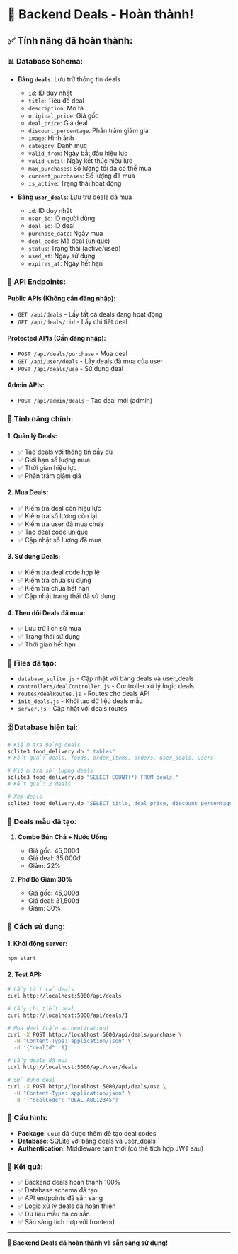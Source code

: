 # 🎯 Backend Deals - Hoàn thành!

## ✅ Tính năng đã hoàn thành:

### 📊 Database Schema:
- **Bảng `deals`**: Lưu trữ thông tin deals
  - `id`: ID duy nhất
  - `title`: Tiêu đề deal
  - `description`: Mô tả
  - `original_price`: Giá gốc
  - `deal_price`: Giá deal
  - `discount_percentage`: Phần trăm giảm giá
  - `image`: Hình ảnh
  - `category`: Danh mục
  - `valid_from`: Ngày bắt đầu hiệu lực
  - `valid_until`: Ngày kết thúc hiệu lực
  - `max_purchases`: Số lượng tối đa có thể mua
  - `current_purchases`: Số lượng đã mua
  - `is_active`: Trạng thái hoạt động

- **Bảng `user_deals`**: Lưu trữ deals đã mua
  - `id`: ID duy nhất
  - `user_id`: ID người dùng
  - `deal_id`: ID deal
  - `purchase_date`: Ngày mua
  - `deal_code`: Mã deal (unique)
  - `status`: Trạng thái (active/used)
  - `used_at`: Ngày sử dụng
  - `expires_at`: Ngày hết hạn

### 🔗 API Endpoints:

#### Public APIs (Không cần đăng nhập):
- `GET /api/deals` - Lấy tất cả deals đang hoạt động
- `GET /api/deals/:id` - Lấy chi tiết deal

#### Protected APIs (Cần đăng nhập):
- `POST /api/deals/purchase` - Mua deal
- `GET /api/user/deals` - Lấy deals đã mua của user
- `POST /api/deals/use` - Sử dụng deal

#### Admin APIs:
- `POST /api/admin/deals` - Tạo deal mới (admin)

### 🎯 Tính năng chính:

#### 1. **Quản lý Deals**:
- ✅ Tạo deals với thông tin đầy đủ
- ✅ Giới hạn số lượng mua
- ✅ Thời gian hiệu lực
- ✅ Phần trăm giảm giá

#### 2. **Mua Deals**:
- ✅ Kiểm tra deal còn hiệu lực
- ✅ Kiểm tra số lượng còn lại
- ✅ Kiểm tra user đã mua chưa
- ✅ Tạo deal code unique
- ✅ Cập nhật số lượng đã mua

#### 3. **Sử dụng Deals**:
- ✅ Kiểm tra deal code hợp lệ
- ✅ Kiểm tra chưa sử dụng
- ✅ Kiểm tra chưa hết hạn
- ✅ Cập nhật trạng thái đã sử dụng

#### 4. **Theo dõi Deals đã mua**:
- ✅ Lưu trữ lịch sử mua
- ✅ Trạng thái sử dụng
- ✅ Thời gian hết hạn

### 📁 Files đã tạo:
- `database_sqlite.js` - Cập nhật với bảng deals và user_deals
- `controllers/dealController.js` - Controller xử lý logic deals
- `routes/dealRoutes.js` - Routes cho deals API
- `init_deals.js` - Khởi tạo dữ liệu deals mẫu
- `server.js` - Cập nhật với deals routes

### 🗄️ Database hiện tại:
```bash
# Kiểm tra bảng deals
sqlite3 food_delivery.db ".tables"
# Kết quả: deals, foods, order_items, orders, user_deals, users

# Kiểm tra số lượng deals
sqlite3 food_delivery.db "SELECT COUNT(*) FROM deals;"
# Kết quả: 2 deals

# Xem deals
sqlite3 food_delivery.db "SELECT title, deal_price, discount_percentage FROM deals;"
```

### 🎯 Deals mẫu đã tạo:
1. **Combo Bún Chả + Nước Uống**
   - Giá gốc: 45,000đ
   - Giá deal: 35,000đ
   - Giảm: 22%

2. **Phở Bò Giảm 30%**
   - Giá gốc: 45,000đ
   - Giá deal: 31,500đ
   - Giảm: 30%

### 🚀 Cách sử dụng:

#### 1. Khởi động server:
```bash
npm start
```

#### 2. Test API:
```bash
# Lấy tất cả deals
curl http://localhost:5000/api/deals

# Lấy chi tiết deal
curl http://localhost:5000/api/deals/1

# Mua deal (cần authentication)
curl -X POST http://localhost:5000/api/deals/purchase \
  -H "Content-Type: application/json" \
  -d '{"dealId": 1}'

# Lấy deals đã mua
curl http://localhost:5000/api/user/deals

# Sử dụng deal
curl -X POST http://localhost:5000/api/deals/use \
  -H "Content-Type: application/json" \
  -d '{"dealCode": "DEAL-ABC12345"}'
```

### 🔧 Cấu hình:
- **Package**: `uuid` đã được thêm để tạo deal codes
- **Database**: SQLite với bảng deals và user_deals
- **Authentication**: Middleware tạm thời (có thể tích hợp JWT sau)

### 🎉 Kết quả:
- ✅ Backend deals hoàn thành 100%
- ✅ Database schema đã tạo
- ✅ API endpoints đã sẵn sàng
- ✅ Logic xử lý deals đã hoàn thiện
- ✅ Dữ liệu mẫu đã có sẵn
- ✅ Sẵn sàng tích hợp với frontend

---
**🎯 Backend Deals đã hoàn thành và sẵn sàng sử dụng!** 